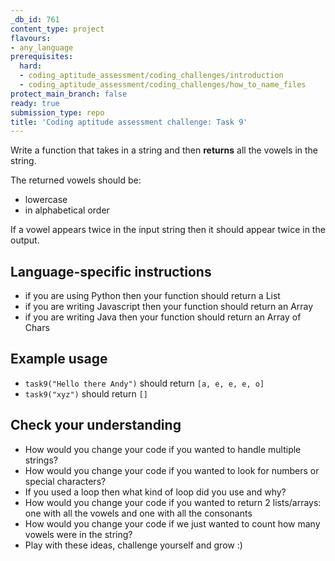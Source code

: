 ```yaml
---
_db_id: 761
content_type: project
flavours:
- any_language
prerequisites:
  hard:
  - coding_aptitude_assessment/coding_challenges/introduction
  - coding_aptitude_assessment/coding_challenges/how_to_name_files
protect_main_branch: false
ready: true
submission_type: repo
title: 'Coding aptitude assessment challenge: Task 9'
---
```


Write a function that takes in a string and then **returns** all the vowels in the string.

The returned vowels should be:

- lowercase
- in alphabetical order

If a vowel appears twice in the input string then it should appear twice in the output.

## Language-specific instructions

- if you are using Python then your function should return a List 
- if you are writing Javascript then your function should return an Array
- if you are writing Java then your function should return an Array of Chars

## Example usage

- `task9("Hello there Andy")` should return `[a, e, e, e, o]`
- `task9("xyz")` should return `[]`

## Check your understanding

- How would you change your code if you wanted to handle multiple strings?
- How would you change your code if you wanted to look for numbers or special characters?
- If you used a loop then what kind of loop did you use and why?
- How would you change your code if you wanted to return 2 lists/arrays: one with all the vowels and one with all the consonants
- How would you change your code if we just wanted to count how many vowels were in the string?
- Play with these ideas, challenge yourself and grow :)